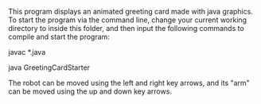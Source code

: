 This program displays an animated greeting card made with java graphics. 
To start the program via the command line, change your current working 
directory to inside this folder, and then input the following commands 
to compile and start the program:

javac *.java

java GreetingCardStarter

The robot can be moved using the left and right key arrows, and its 
"arm" can be moved using the up and down key arrows.
